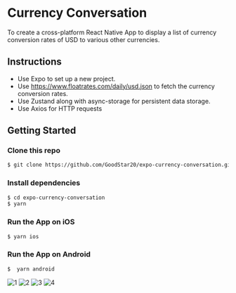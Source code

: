 # Currency Conversation

To create a cross-platform React Native App to display a list of currency conversion rates of USD to various other currencies.

## Instructions

- Use Expo to set up a new project.
- Use https://www.floatrates.com/daily/usd.json to fetch the currency conversion rates.
- Use Zustand along with async-storage for persistent data storage.
- Use Axios for HTTP requests

## Getting Started

### Clone this repo

```bash
$ git clone https://github.com/GoodStar20/expo-currency-conversation.git
```

### Install dependencies

```bash
$ cd expo-currency-conversation
$ yarn
```

### Run the App on iOS

```bash
$ yarn ios
```

### Run the App on Android

```bash
$  yarn android
```

![1](https://github.com/user-attachments/assets/e9dfaaf5-ca05-4c84-8fc9-03d2a2d6b0ab)
![2](https://github.com/user-attachments/assets/cae5e4cd-5464-4eed-884b-7eadc9d929e6)
![3](https://github.com/user-attachments/assets/c845c959-7218-47a2-bf7a-10f445ebd774)
![4](https://github.com/user-attachments/assets/93de69ce-58a0-45ac-8e3a-d7f7d669c1eb)
